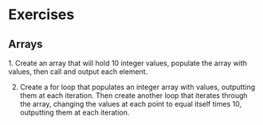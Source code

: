 <h1>Exercises</h1>  
<h2>Arrays</h2>
1. Create an array that will hold 10 integer values, populate the array with values, then call and output each element.<br> 


2. Create a for loop that populates an integer array with values, outputting them at each iteration.
Then create another loop that iterates through the array, changing the values at each point to equal itself times 10, outputting them at each iteration.
